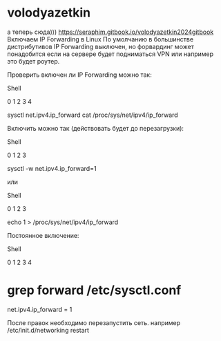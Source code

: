 # volodyazetkin
а теперь сюда)))
https://seraphim.gitbook.io/volodyazetkin2024gitbook
Включаем IP Forwarding в Linux
По умолчанию в большинстве дистрибутивов IP Forwarding выключен, но форвардинг может понадобится если на сервере будет подниматься VPN или например это будет роутер.

Проверить включен ли IP Forwarding можно так:

Shell

0
1
2
3
4
 
sysctl net.ipv4.ip_forward
cat /proc/sys/net/ipv4/ip_forward
 
 
Включить можно так (действовать будет до перезагрузки):

Shell

0
1
2
3
 
sysctl -w net.ipv4.ip_forward=1
 
 
 или

Shell

0
1
2
3
 
echo 1 > /proc/sys/net/ipv4/ip_forward
 
 
Постоянное включение:

Shell

0
1
2
3
4
 
# grep forward /etc/sysctl.conf
net.ipv4.ip_forward = 1
 
 
После правок необходимо перезапустить сеть. например /etc/init.d/networking restart
